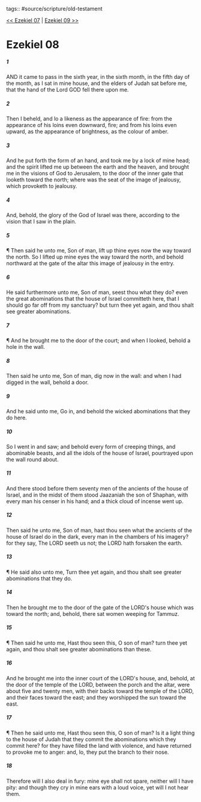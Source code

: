 tags:: #source/scripture/old-testament

[<< Ezekiel 07](old-testament/26_Ezekiel/Ezekiel_07.md) | [Ezekiel 09 >>](old-testament/26_Ezekiel/Ezekiel_09.md)

# Ezekiel 08

##### 1

AND it came to pass in the sixth year, in the sixth month, in the fifth day of the month, as I sat in mine house, and the elders of Judah sat before me, that the hand of the Lord GOD fell there upon me.

##### 2

Then I beheld, and lo a likeness as the appearance of fire: from the appearance of his loins even downward, fire; and from his loins even upward, as the appearance of brightness, as the colour of amber.

##### 3

And he put forth the form of an hand, and took me by a lock of mine head; and the spirit lifted me up between the earth and the heaven, and brought me in the visions of God to Jerusalem, to the door of the inner gate that looketh toward the north; where was the seat of the image of jealousy, which provoketh to jealousy.

##### 4

And, behold, the glory of the God of Israel was there, according to the vision that I saw in the plain.

##### 5

¶ Then said he unto me, Son of man, lift up thine eyes now the way toward the north. So I lifted up mine eyes the way toward the north, and behold northward at the gate of the altar this image of jealousy in the entry.

##### 6

He said furthermore unto me, Son of man, seest thou what they do? even the great abominations that the house of Israel committeth here, that I should go far off from my sanctuary? but turn thee yet again, and thou shalt see greater abominations.

##### 7

¶ And he brought me to the door of the court; and when I looked, behold a hole in the wall.

##### 8

Then said he unto me, Son of man, dig now in the wall: and when I had digged in the wall, behold a door.

##### 9

And he said unto me, Go in, and behold the wicked abominations that they do here.

##### 10

So I went in and saw; and behold every form of creeping things, and abominable beasts, and all the idols of the house of Israel, pourtrayed upon the wall round about.

##### 11

And there stood before them seventy men of the ancients of the house of Israel, and in the midst of them stood Jaazaniah the son of Shaphan, with every man his censer in his hand; and a thick cloud of incense went up.

##### 12

Then said he unto me, Son of man, hast thou seen what the ancients of the house of Israel do in the dark, every man in the chambers of his imagery? for they say, The LORD seeth us not; the LORD hath forsaken the earth.

##### 13

¶ He said also unto me, Turn thee yet again, and thou shalt see greater abominations that they do.

##### 14

Then he brought me to the door of the gate of the LORD's house which was toward the north; and, behold, there sat women weeping for Tammuz.

##### 15

¶ Then said he unto me, Hast thou seen this, O son of man? turn thee yet again, and thou shalt see greater abominations than these.

##### 16

And he brought me into the inner court of the LORD's house, and, behold, at the door of the temple of the LORD, between the porch and the altar, were about five and twenty men, with their backs toward the temple of the LORD, and their faces toward the east; and they worshipped the sun toward the east.

##### 17

¶ Then he said unto me, Hast thou seen this, O son of man? Is it a light thing to the house of Judah that they commit the abominations which they commit here? for they have filled the land with violence, and have returned to provoke me to anger: and, lo, they put the branch to their nose.

##### 18

Therefore will I also deal in fury: mine eye shall not spare, neither will I have pity: and though they cry in mine ears with a loud voice, yet will I not hear them.
